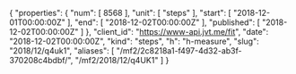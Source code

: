 {
  "properties": {
    "num": [
      8568
    ],
    "unit": [
      "steps"
    ],
    "start": [
      "2018-12-01T00:00:00Z"
    ],
    "end": [
      "2018-12-02T00:00:00Z"
    ],
    "published": [
      "2018-12-02T00:00:00Z"
    ]
  },
  "client_id": "https://www-api.jvt.me/fit",
  "date": "2018-12-02T00:00:00Z",
  "kind": "steps",
  "h": "h-measure",
  "slug": "2018/12/q4uk1",
  "aliases": [
    "/mf2/2c8218a1-f497-4d32-ab3f-370208c4bdbf/",
    "/mf2/2018/12/q4UK1"
  ]
}
